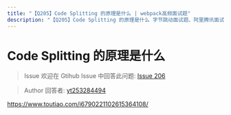 ```yaml
---
title: "【Q205】Code Splitting 的原理是什么 | webpack高频面试题"
description: "【Q205】Code Splitting 的原理是什么 字节跳动面试题、阿里腾讯面试题、美团小米面试题。"
---
```


# Code Splitting 的原理是什么

> Issue
> 欢迎在 Gtihub Issue 中回答此问题: [Issue 206](https://github.com/shfshanyue/Daily-Question/issues/206)

> Author
> 回答者: [yt253284494](https://github.com/yt253284494)

https://www.toutiao.com/i6790221102615364108/
